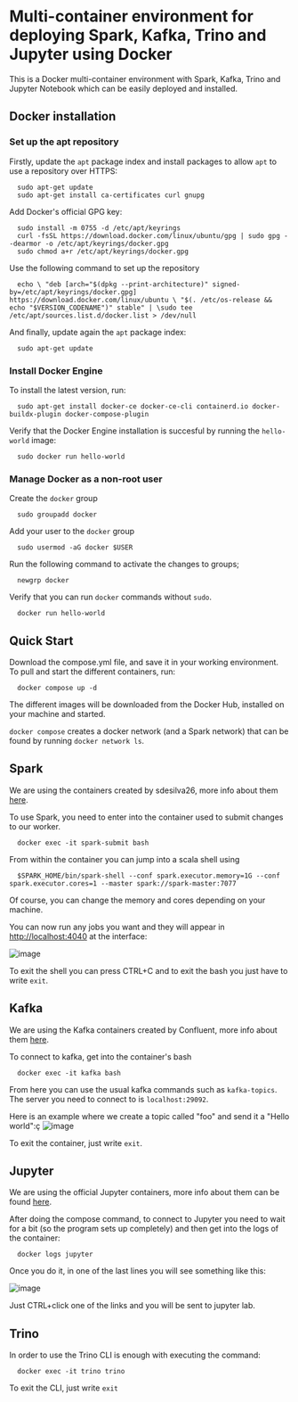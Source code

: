 # Multi-container environment for deploying Spark, Kafka, Trino and Jupyter using Docker

This is a Docker multi-container environment with Spark, Kafka, Trino and Jupyter Notebook which can be easily deployed and installed.


## Docker installation
### Set up the apt repository

Firstly, update the `apt` package index and install packages to allow `apt` to use a repository over HTTPS:

```
  sudo apt-get update
  sudo apt-get install ca-certificates curl gnupg
```

Add Docker's official GPG key:

```
  sudo install -m 0755 -d /etc/apt/keyrings
  curl -fsSL https://download.docker.com/linux/ubuntu/gpg | sudo gpg --dearmor -o /etc/apt/keyrings/docker.gpg
  sudo chmod a+r /etc/apt/keyrings/docker.gpg
```

Use the following command to set up the repository

```
  echo \ "deb [arch="$(dpkg --print-architecture)" signed-by=/etc/apt/keyrings/docker.gpg] https://download.docker.com/linux/ubuntu \ "$(. /etc/os-release && echo "$VERSION_CODENAME")" stable" | \sudo tee /etc/apt/sources.list.d/docker.list > /dev/null
```

And finally, update again the `apt` package index:

```
  sudo apt-get update
```
### Install Docker Engine

To install the latest version, run:
```
  sudo apt-get install docker-ce docker-ce-cli containerd.io docker-buildx-plugin docker-compose-plugin
```

Verify that the Docker Engine installation is succesful by running the `hello-world` image:
```
  sudo docker run hello-world
```
### Manage Docker as a non-root user

Create the `docker` group

```
  sudo groupadd docker
```

Add your user to the `docker` group
```
  sudo usermod -aG docker $USER
```

Run the following command to activate the changes to groups;
```
  newgrp docker
```

Verify that you can run `docker` commands without `sudo`.
```
  docker run hello-world
```


## Quick Start

Download the compose.yml file, and save it in your working environment. To pull and start the different containers, run:

```
  docker compose up -d
```

The different images will be downloaded from the Docker Hub, installed on your machine and started.

`docker compose` creates a docker network (and a Spark network) that can be found by running `docker network ls`.


## Spark

We are using the containers created by sdesilva26, more info about them <a href="https://github.com/sdesilva26/docker-spark/blob/master/TUTORIAL.md">here</a>.

To use Spark, you need to enter into the container used to submit changes to our worker.

```
  docker exec -it spark-submit bash
```

From within the container you can jump into a scala shell using

```
  $SPARK_HOME/bin/spark-shell --conf spark.executor.memory=1G --conf spark.executor.cores=1 --master spark://spark-master:7077
```

Of course, you can change the memory and cores depending on your machine.

You can now run any jobs you want and they will appear in <a href="http://localhost:4040">http://localhost:4040</a> at the interface:

![image](https://github.com/Braisrg5/Spark-Kafka-Trino-Jupyter-Docker/assets/46173493/d486d04e-0f20-4565-84e2-492837c685aa)


To exit the shell you can press CTRL+C and to exit the bash you just have to write `exit`.


## Kafka

We are using the Kafka containers created by Confluent, more info about them <a href="https://docs.confluent.io/platform/current/installation/docker/installation.html">here</a>.

To connect to kafka, get into the container's bash
```
  docker exec -it kafka bash
```

From here you can use the usual kafka commands such as `kafka-topics`. The server you need to connect to is `localhost:29092`.

Here is an example where we create a topic called "foo" and send it a "Hello world":ç
![image](https://github.com/Braisrg5/Spark-Kafka-Trino-Jupyter-Docker/assets/46173493/717034eb-17e5-444c-a7c3-992c2c146f7d)

To exit the container, just write `exit`.


## Jupyter

We are using the official Jupyter containers, more info about them can be found <a href="https://jupyter-docker-stacks.readthedocs.io/en/latest/">here</a>.

After doing the compose command, to connect to Jupyter you need to wait for a bit (so the program sets up completely) and then get into the logs of the container:
```
  docker logs jupyter
```

Once you do it, in one of the last lines you will see something like this:

![image](https://github.com/Braisrg5/Spark-Kafka-Trino-Jupyter-Docker/assets/46173493/a89916f7-6ce9-4583-90d0-3ad1b9a0d80b)

Just CTRL+click one of the links and you will be sent to jupyter lab.


## Trino

In order to use the Trino CLI is enough with executing the command:
```
  docker exec -it trino trino
```

To exit the CLI, just write `exit`
